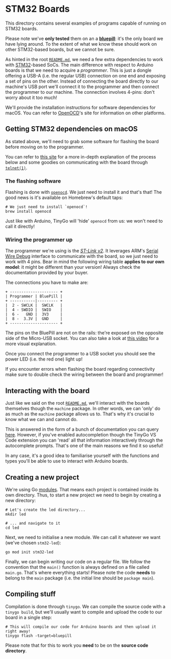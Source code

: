 # STM32 Boards
This directory contains several examples of programs capable of running on STM32 boards.

Please note we've **only tested** them on an a [**bluepill**](https://stm32duinoforum.com/forum/wiki_subdomain/index_title_Blue_Pill.html): it's the only board we have lying around. To the extent of what we know these should work on other STM32-based boards, but we cannot be sure.

As hinted in the root [`README.md`](../README.md), we need a few extra dependencies to work with [STM32](https://en.wikipedia.org/wiki/STM32)-based SoCs. The main difference with respect to Arduino boards is that we need to acquire a *programmer*. This is just a dongle offering a USB-A (i.e. the regular USB) connection on one end and exposing a set of pins on the other. Instead of connecting the board directly to our machine's USB port we'll connect it to the programmer and then connect the programmer to our machine. The connection involves 4-pins: don't worry about it too much!

We'll provide the installation instructions for software dependencies for macOS. You can refer to [OpenOCD](https://openocd.org/pages/getting-openocd.html)'s site for information on other platforms.

## Getting STM32 dependencies on macOS
As stated above, we'll need to grab some software for flashing the board before moving on to the programmer.

You can refer to [this site](https://alexbirkett.github.io/microcontroller/2019/03/30/flash_bluepill_using_ST_link.html) for a more in-depth explanation of the process below and some goodies on communicating with the board through [`telnet(1)`](https://linux.die.net/man/1/telnet).

### The flashing software
Flashing is done with [`openocd`](https://openocd.org). We just need to install it and that's that! The good news is it's available on Homebrew's default taps:

    # We just need to install `openocd`!
    brew install openocd

Just like with Arduino, TinyGo will 'hide' `openocd` from us: we won't need to call it directly!

### Wiring the programmer up
The programmer we're using is the [*ST-Link v2*](https://stm32-base.org/boards/Debugger-STM32F103C8U6-STLINKV2). It leverages ARM's [Serial Wire Debug](https://wiki.segger.com/index.php?title=SWD) interface to communicate with the board, so we just need to work with 4 pins. Bear in mind the following wiring table **applies to our own model**: it might be different than your version! Always check the documentation provided by your buyer.

The connections you have to make are:

    + --------------------- +
    | Programmer | BluePill |
    + -----------|--------- +
    |  2 - SWCLK |  SWCLK   |
    |  4 - SWDIO |  SWIO    |
    |  6 -   GND |  3V3     |
    |  8 -  3.3V |  GND     |
    + --------------------- +

The pins on the BluePill are not on the rails: the're exposed on the opposite side of the Micro-USB socket. You can also take a look at [this video](https://www.youtube.com/watch?v=KgR3uM21y7o) for a more visual explanation.

Once you connect the programmer to a USB socket you should see the power LED (i.e. the red one) light up!

If you encounter errors when flashing the board regarding connectivity make sure to double check the wiring between the board and programmer!

## Interacting with the board
Just like we said on the root [`README.md`](../README.md), we'll interact with the boards themselves though the `machine` package. In other words, we can 'only' do as much as the `machine` package allows us to. That's why it's crucial to know what we can and cannot do.

This is answered in the form of a bunch of documentation you can query [here](https://tinygo.org/docs/reference/microcontrollers/machine/bluepill/). However, if you've enabled autocompletion though the TinyGo VS Code extension you can 'read' all that information interactively through the autocomplete prompts. That's one of the main reasons we find it so useful!

In any case, it's a good idea to familiarise yourself with the functions and types you'll be able to use to interact with Arduino boards.

## Creating a new project
We're using Go [modules](https://go.dev/ref/mod). That means each project is contained inside its own directory. Thus, to start a new project we need to begin by creating a new directory:

    # Let's create the led directory...
    mkdir led

    # ... and navigate to it
    cd led

Next, we need to initialise a new module. We can call it whatever we want (we've chosen `stm32-led`):

    go mod init stm32-led

Finally, we can begin writing our code on a regular file. We follow the convention that the `main()` function is always defined on a file called `main.go`. That's where everything starts! Please note the code **needs** to belong to the `main` package (i.e. the initial line should be `package main`).

## Compiling stuff
Compilation is done through `tinygo`. We can compile the source code with a `tinygo build`, but we'll usually want to compile and upload the code to our board in a single step:

    # This will compile our code for Arduino boards and then upload it right away!
    tinygo flash -target=bluepill

Please note that for this to work you **need** to be on the **source code directory**.
